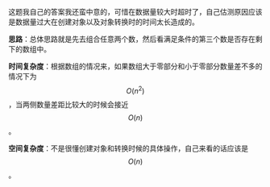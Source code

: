 这题我自己的答案我还蛮中意的，可惜在数据量较大时超时了，自己估测原因应该是数据量过大在创建对象以及对象转换时的时间太长造成的。

**思路**：总体思路就是先去组合任意两个数，然后看满足条件的第三个数是否存在剩下的数组中。

**时间复杂度**：根据数组的情况来，如果数组大于零部分和小于零部分数量差不多的情况下为$$O(n^2)$$，当两侧数量差距比较大的时候会接近$$O(n)$$。

**空间复杂度**：不是很懂创建对象和转换时候的具体操作，自己来看的话应该是$$O(n)$$。